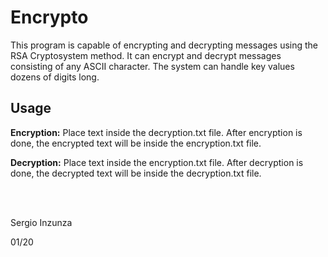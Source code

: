 # Encrypto
This program is capable of encrypting and decrypting messages using the RSA Cryptosystem method. It can encrypt and decrypt messages consisting of any ASCII character. The system can handle key values dozens of digits long.

## Usage
**Encryption:** Place text inside the decryption.txt file. After encryption is done, the encrypted text will be inside the encryption.txt file.

**Decryption:** Place text inside the encryption.txt file. After decryption is done, the decrypted text will be inside the decryption.txt file.

<br/><br/>
  
Sergio Inzunza

01/20
 
